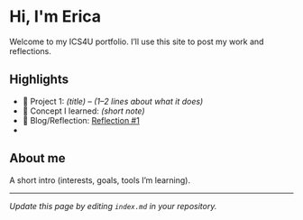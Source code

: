 # Hi, I'm Erica
Welcome to my ICS4U portfolio. I’ll use this site to post my work and reflections.

## Highlights
- 🔧 Project 1: *(title)* – *(1–2 lines about what it does)*
- 🧠 Concept I learned: *(short note)*
- 📝 Blog/Reflection: [Reflection #1](./posts/first_reflection.md)
- 

## About me
A short intro (interests, goals, tools I’m learning).

---
*Update this page by editing `index.md` in your repository.*
